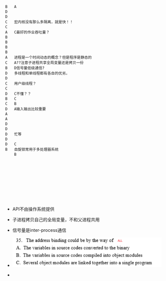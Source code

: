 ```
B	A 
D
D
C	宏内核没有那么多隔离，就是快！！
C
A	C最好的作业吞吐量？
B
B
B
B
A	进程是一个时间动态的概念？但是程序是静态的
C	A??注意子进程共享全局变量还是拷贝一份
B	D信号量低级通信?
D	多线程和单线程都有各自的优劣，
D
C	用户级线程？
C
D	C不懂？？
B	C
C	B
D	A输入输出比较重要
A
A
D
D
D	忙等
D
D	C
B	自旋锁常用于多处理器系统
	B










```

* API不由操作系统提供

* 子进程拷贝自己的全局变量，不和父进程共用

* 信号量是inter-process通信
* ![image-20230220150726378](assets/某年原题/image-20230220150726378.png)
* 